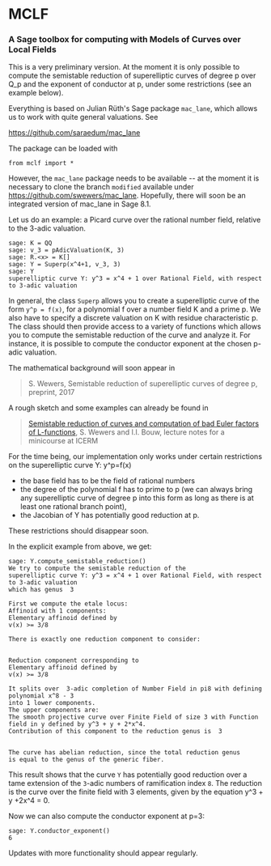 # MCLF

### A Sage toolbox for computing with **M**odels of **C**urves over **L**ocal **F**ields


This is a very preliminary version. At the moment it is only possible to compute
the semistable reduction of superelliptic curves of degree p over Q_p and the
exponent of conductor at p, under some restrictions (see an example below).  

Everything is based on Julian Rüth's Sage package `mac_lane`, which allows us to work with quite general valuations. See

https://github.com/saraedum/mac_lane

The package can be loaded with
```
from mclf import *
```
However, the `mac_lane` package needs to be available -- at the moment it is necessary to
clone the branch ``modified`` available under https://github.com/swewers/mac_lane.
Hopefully, there will soon be an integrated version of mac_lane in Sage 8.1.

Let us do an example: a Picard curve over the rational number field, relative to the 3-adic valuation.      
```
sage: K = QQ
sage: v_3 = pAdicValuation(K, 3)
sage: R.<x> = K[]
sage: Y = Superp(x^4+1, v_3, 3)
sage: Y
superelliptic curve Y: y^3 = x^4 + 1 over Rational Field, with respect to 3-adic valuation
```
In general, the class `Superp` allows you to create a superelliptic curve of the form ``y^p = f(x)``,
for a polynomial f over a number field K and a prime p. We also have to specify a discrete valuation on K with
residue characteristic p. The class should then provide access to  a variety of functions which allows you to compute
the semistable reduction of the curve and analyze it. For instance, it is possible to compute the
conductor exponent at the chosen p-adic valuation.

The mathematical background will soon appear in

 >S. Wewers, Semistable reduction of superelliptic curves of degree p, preprint, 2017

A rough sketch and some examples can already be found in

 > [Semistable reduction of curves and computation of bad Euler factors of L-functions](http://www.uni-ulm.de/fileadmin/website_uni_ulm/mawi.inst.100/mitarbeiter/wewers/course_notes.pdf),
 > S. Wewers and I.I. Bouw, lecture notes for a minicourse at ICERM

For the time being, our implementation only works under certain restrictions on the
superelliptic curve Y: y^p=f(x)

- the base field has to be the field of rational numbers
- the degree of the polynomial f has to prime to p (we can always bring any superelliptic curve
  of degree p into this form as long as there is at least one rational branch point),
- the Jacobian of Y has potentially good reduction at p.   

These restrictions should disappear soon.

In the explicit example from above, we get:
```
sage: Y.compute_semistable_reduction()
We try to compute the semistable reduction of the
superelliptic curve Y: y^3 = x^4 + 1 over Rational Field, with respect to 3-adic valuation
which has genus  3

First we compute the etale locus:
Affinoid with 1 components:
Elementary affinoid defined by
v(x) >= 3/8

There is exactly one reduction component to consider:


Reduction component corresponding to
Elementary affinoid defined by
v(x) >= 3/8

It splits over  3-adic completion of Number Field in pi8 with defining polynomial x^8 - 3
into 1 lower components.
The upper components are:
The smooth projective curve over Finite Field of size 3 with Function field in y defined by y^3 + y + 2*x^4.
Contribution of this component to the reduction genus is  3


The curve has abelian reduction, since the total reduction genus
is equal to the genus of the generic fiber.
```
This result shows that the curve `Y` has potentially good reduction over a tame extension of the `3`-adic numbers of ramification index `8`. The reduction is the
curve over the finite field with 3 elements, given by the equation y^3 + y +2x^4 = 0.

Now we can also compute
the conductor exponent at p=3:
```
sage: Y.conductor_exponent()
6
```

Updates with more functionality should appear regularly.
